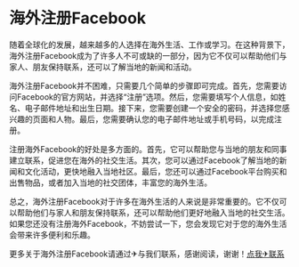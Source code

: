 # 海外注册Facebook

随着全球化的发展，越来越多的人选择在海外生活、工作或学习。在这种背景下，海外注册Facebook成为了许多人不可或缺的一部分，因为它不仅可以帮助他们与家人、朋友保持联系，还可以了解当地的新闻和活动。

海外注册Facebook并不困难，只需要几个简单的步骤即可完成。首先，您需要访问Facebook的官方网站，并选择“注册”选项。然后，您需要填写个人信息，如姓名、电子邮件地址和出生日期。接下来，您需要创建一个安全的密码，并选择您感兴趣的页面和人物。最后，您需要确认您的电子邮件地址或手机号码，以完成注册。

注册海外Facebook的好处是多方面的。首先，它可以帮助您与当地的朋友和同事建立联系，促进您在海外的社交生活。其次，您可以通过Facebook了解当地的新闻和文化活动，更快地融入当地社区。最后，您还可以通过Facebook平台购买和出售物品，或者加入当地的社交团体，丰富您的海外生活。

总之，海外注册Facebook对于许多在海外生活的人来说是非常重要的。它不仅可以帮助他们与家人和朋友保持联系，还可以帮助他们更好地融入当地的社交生活。如果您还没有注册海外Facebook，不妨尝试一下，您会发现它对于您的海外生活会带来许多便利和乐趣。

更多关于海外注册Facebook请通过✈与我们联系，感谢阅读，谢谢！[点我✈联系](https://acc.k02.cc)